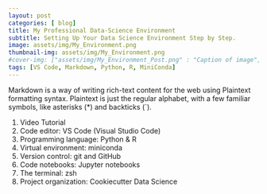 ```yaml
---
layout: post
categories: [ blog]
title: My Professional Data-Science Environment
subtitle: Setting Up Your Data Science Environment Step by Step.
image: assets/img/My_Environment.png
thumbnail-img: assets/img/My_Environment.png
#cover-img: ["assets/img/My_Environment_Post.png" : "Caption of image", "assets/img/My_Environment_Post.png" : "Caption of image"]
tags: [VS Code, Markdown, Python, R, MiniConda]
---
```

<style>
r { color: Red }
o { color: Orange }
g { color: Green }
b { color: Blue }
</style>
<!--- -------Introduction-------- --->
Markdown is a way of writing rich-text content for the web using Plaintext formatting syntax. Plaintext is just the regular alphabet, with a few familiar symbols, like asterisks (*) and backticks (`).  

1. Video Tutorial
2. Code editor: VS Code (Visual Studio Code)
3. Programming language: Python & R
4. Virtual environment: miniconda
5. Version control: git and GitHub
6. Code notebooks: Jupyter notebooks
7. The terminal: zsh
8. Project organization: Cookiecutter Data Science 
